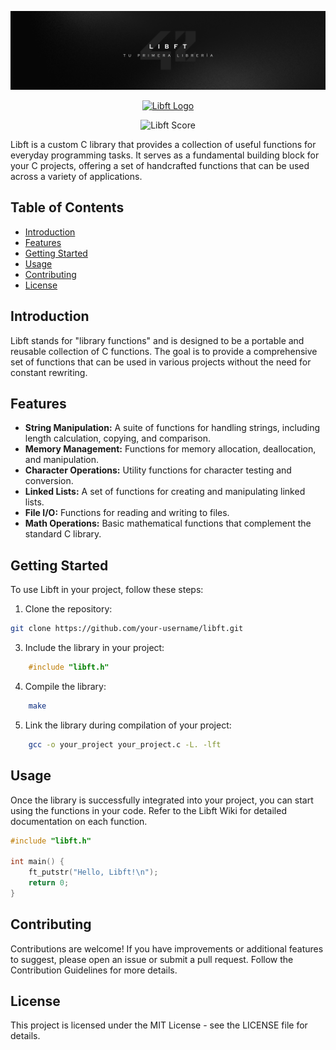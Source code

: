 ![Banner](https://raw.githubusercontent.com/15Galan/42_project-readmes/master/banners/cursus/projects/libft-dark.png)

<p align="center">
  <a href="https://github.com/francfer-art/42Libft">
    <img src="https://raw.githubusercontent.com/ayogun/42-project-badges/main/badges/libftm.png" alt="Libft Logo">
  </a>
</p>


<p align="center">
  <img src="https://img.shields.io/badge/Score-125%2F100-brightgreen" alt="Libft Score">
</p>

Libft is a custom C library that provides a collection of useful functions for everyday programming tasks. It serves as a fundamental building block for your C projects, offering a set of handcrafted functions that can be used across a variety of applications.

## Table of Contents

- [Introduction](#introduction)
- [Features](#features)
- [Getting Started](#getting-started)
- [Usage](#usage)
- [Contributing](#contributing)
- [License](#license)

## Introduction

Libft stands for "library functions" and is designed to be a portable and reusable collection of C functions. The goal is to provide a comprehensive set of functions that can be used in various projects without the need for constant rewriting.

## Features

- **String Manipulation:** A suite of functions for handling strings, including length calculation, copying, and comparison.
- **Memory Management:** Functions for memory allocation, deallocation, and manipulation.
- **Character Operations:** Utility functions for character testing and conversion.
- **Linked Lists:** A set of functions for creating and manipulating linked lists.
- **File I/O:** Functions for reading and writing to files.
- **Math Operations:** Basic mathematical functions that complement the standard C library.

## Getting Started

To use Libft in your project, follow these steps:

1. Clone the repository:

```bash
git clone https://github.com/your-username/libft.git
```

3. Include the library in your project:

```c
    #include "libft.h"
```

4. Compile the library:

```bash
    make
```

5. Link the library during compilation of your project:

```bash
    gcc -o your_project your_project.c -L. -lft
```

## Usage

Once the library is successfully integrated into your project, you can start using the functions in your code. Refer to the Libft Wiki for detailed documentation on each function.

```c
#include "libft.h"

int main() {
    ft_putstr("Hello, Libft!\n");
    return 0;
}
```

## Contributing

Contributions are welcome! If you have improvements or additional features to suggest, please open an issue or submit a pull request. Follow the Contribution Guidelines for more details.

## License
This project is licensed under the MIT License - see the LICENSE file for details.
